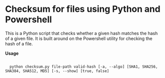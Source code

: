 # Checksum for files using Python and Powershell

This is a Python script that checks whether a given hash matches the hash of a given file. It is built around on the Powershell utility for checking the hash of a file.

**Usage**

<code>
  python checksum.py file-path valid-hash [-a, --algo] [SHA1, SHA256, SHA384, SHA512, MD5] [-s, --show] [true, false]
 </code>
